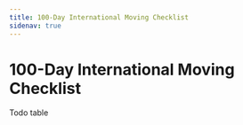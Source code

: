 ```yaml
---
title: 100-Day International Moving Checklist
sidenav: true
---
```


# 100-Day International Moving Checklist
Todo table